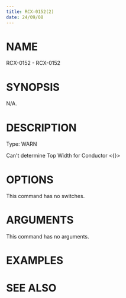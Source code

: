 ```yaml
---
title: RCX-0152(2)
date: 24/09/08
---
```


# NAME

RCX-0152 - RCX-0152

# SYNOPSIS

N/A.

# DESCRIPTION

Type: WARN

Can't determine Top Width for Conductor <{}>

# OPTIONS

This command has no switches.

# ARGUMENTS

This command has no arguments.

# EXAMPLES

# SEE ALSO
